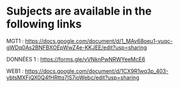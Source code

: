 # Subjects are available in the following links 

MGT1 : https://docs.google.com/document/d/1_MAv68oeu1-vuqc-gWDq0As2BNFBXOEpWwZ4e-KKJEE/edit?usp=sharing

DONNÉES 1 : https://forms.gle/vVNknPwNRWYeeMcE6

WEB1 : https://docs.google.com/document/d/1CX9R1wq3p_403-ybtsMXFjQX0Q4fHRttq7lS7ioWebc/edit?usp=sharing